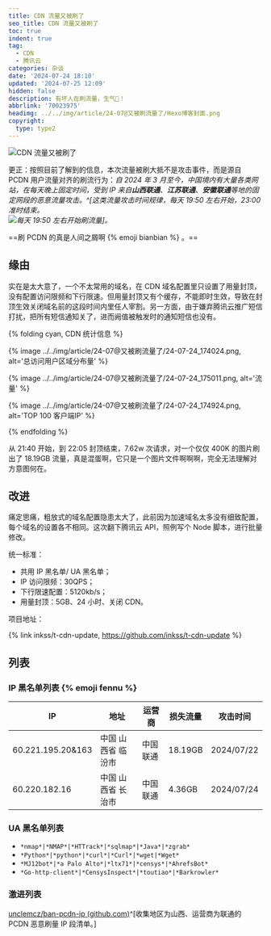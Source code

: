 ```yaml
---
title: CDN 流量又被刷了
seo_title: CDN 流量又被刷了
toc: true
indent: true
tag:
  - CDN
  - 腾讯云
categories: 杂谈
date: '2024-07-24 18:10'
updated: '2024-07-25 12:09'
hidden: false
description: 有坏人在刷流量，生气🤯！
abbrlink: '70023975'
headimg: ../../img/article/24-07@又被刷流量了/Hexo博客封面.png
copyright:
  type: type2
---
```


![CDN 流量又被刷了](../../img/article/24-07@又被刷流量了/Hexo博客封面.png)

更正：按照目前了解到的信息，本次流量被刷大抵不是攻击事件，而是源自 PCDN 用户流量对齐的刷流行为：*自 2024 年 3 月至今，中国境内有大量各类网站，在每天晚上固定时间，受到 IP 来自**山西联通**、**江苏联通**、**安徽联通**等地的固定网段的恶意流量攻击。^[这类流量攻击时间规律，每天 19:50 左右开始，23:00 准时结束。<br>![每天 19:50 左右开始刷流量](../../img/article/24-07@又被刷流量了/24-07-25_120737.png)]。*

==刷 PCDN 的真是人间之屑啊 {% emoji bianbian %} 。==

## 缘由

实在是太大意了，一个不太常用的域名，在 CDN 域名配置里只设置了用量封顶，没有配置访问限频和下行限速。但用量封顶又有个缓存，不能即时生效，导致在封顶生效关闭域名前的这段时间内里任人宰割。另一方面，由于嫌弃腾讯云推广短信打扰，把所有短信通知关了，进而阙值被触发时的通知短信也没有。

{% folding cyan, CDN 统计信息 %}

{% image ../../img/article/24-07@又被刷流量了/24-07-24_174024.png, alt='总访问用户区域分布量' %}

{% image ../../img/article/24-07@又被刷流量了/24-07-24_175011.png, alt='流量' %}

{% image ../../img/article/24-07@又被刷流量了/24-07-24_174924.png, alt='TOP 100 客户端IP' %}

{% endfolding %}

从 21:40 开始，到 22:05 封顶结束，7.62w 次请求，对一个仅仅 400K 的图片刷出了 18.19GB 流量，真是混蛋啊，它只是一个图片文件啊啊啊，完全无法理解对方意图何在。

## 改进

痛定思痛，粗放式的域名配置隐患太大了，此前因为加速域名太多没有细致配置，每个域名的设置各不相同。这次翻下腾讯云 API，照例写个 Node 脚本，进行批量修改。

统一标准：

- 共用 IP 黑名单/ UA 黑名单；
- IP 访问限频：30QPS；
- 下行限速配置：5120kb/s；
- 用量封顶：5GB、24 小时、关闭 CDN。

项目地址：

{% link inkss/t-cdn-update, https://github.com/inkss/t-cdn-update %}

## 列表

### IP 黑名单列表 {% emoji fennu %}

| IP                | 地址               | 运营商   | 损失流量 | 攻击时间   |
| ----------------- | ------------------ | -------- | -------- | ---------- |
| 60.221.195.20&163 | 中国 山西省 临汾市 | 中国联通 | 18.19GB  | 2024/07/22 |
| 60.220.182.16     | 中国 山西省 长治市 | 中国联通 | 4.36GB   | 2024/07/24 |

### UA 黑名单列表

- `*nmap*|*NMAP*|*HTTrack*|*sqlmap*|*Java*|*zgrab*`
- `*Python*|*python*|*curl*|*Curl*|*wget|*Wget*`
- `*MJ12bot*|*a Palo Alto*|*ltx71*|*censys*|*AhrefsBot*`
- `*Go-http-client*|*CensysInspect*|*toutiao*|*Barkrowler*`

### 激进列表

[unclemcz/ban-pcdn-ip (github.com)](https://github.com/unclemcz/ban-pcdn-ip?ref=taifua.com)^[收集地区为山西、运营商为联通的 PCDN 恶意刷量 IP 段清单。]

